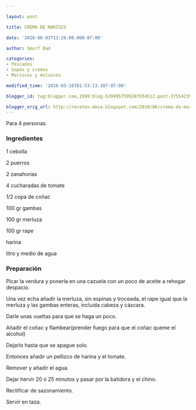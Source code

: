 ```yaml
---

layout: post

title: CREMA DE MARISCO

date: '2010-06-03T13:26:00.000-07:00'

author: Smurf Dad

categories:
- Pescados
- Sopas y cremas
- Mariscos y moluscos

modified_time: '2016-03-16T01:53:13.107-07:00'

blogger_id: tag:blogger.com,1999:blog-5299957599287034512.post-3755423990191584152

blogger_orig_url: http://recetas-desa.blogspot.com/2010/06/crema-de-marisco.html
---
```


Para 4 personas.

<h3>Ingredientes</h3>

1 cebolla

2 puerros

2 zanahorias

4 cucharadas de tomate

1/2 copa de coñac

100 gr gambas

100 gr merluza

100 gr rape

harina

litro y medio de agua

<h3>Preparación</h3>

Picar la verdura y ponerla en una cazuela con un poco de aceite a rehogar despacio.

Una vez echa añadir la merluza, sin espinas y troceada, el rape igual que la merluza y las gambas enteras, incluida cabeza y cáscara.

Darle unas vueltas para que se haga un poco.

Añadir el coñac y flambear(prender fuego para que el coñac queme el alcohol)

Dejarlo hasta que se apague solo.

Entonces añadir un pellizco de harina y el tomate.

Remover y añadir el agua.

Dejar hervir 20 ó 25 minutos y pasar por la batidora y el chino.

Rectificar de sazonamiento.

Servir en taza.